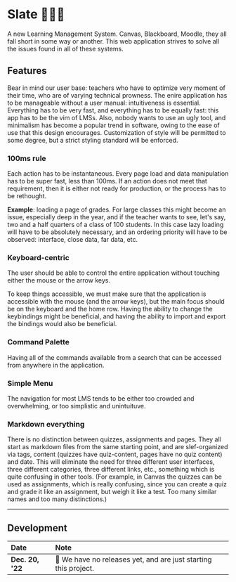 # Slate 👨🏻‍🏫

A new Learning Management System. Canvas, Blackboard, Moodle, they all fall short in some way or another. This web application strives to solve all the issues found in all of these systems.

## Features

Bear in mind our user base: teachers who have to optimize very moment of their time, who are of varying technical prowness. The enire application has to be manageable without a user manual: intuitiveness is essential. Everything has to be very fast, and everything has to be equally fast: this app has to be the vim of LMSs. Also, nobody wants to use an ugly tool, and minimalism has become a popular trend in software, owing to the ease of use that this design encourages. Customization of style will be permitted to some degree, but a strict styling standard will be enforced.

### 100ms rule

Each action has to be instantaneous. Every page load and data manipulation has to be super fast, less than 100ms. If an action does not meet that requirement, then it is either not ready for production, or the process has to be rethought.

**Example**: loading a page of grades. For large classes this might become an issue, especially deep in the year, and if the teacher wants to see, let's say, two and a half quarters of a class of 100 students. In this case lazy loading will have to be absolutely necessary, and an ordering priority will have to be observed: interface, close data, far data, etc.

### Keyboard-centric

The user should be able to control the entire application without touching either the mouse or the arrow keys.

To keep things accessible, we must make sure that the application is accessible with the mouse (and the arrow keys), but the main focus should be on the keyboard and the home row. Having the ability to change the keybindings might be beneficial, and having the ability to import and export the bindings would also be beneficial.

### Command Palette

Having all of the commands available from a search that can be accessed from anywhere in the application.

### Simple Menu

The navigation for most LMS tends to be either too crowded and overwhelming, or too simplistic and unintuituve.

### Markdown everything

There is no distinction between quizzes, assignments and pages. They all start as markdown files from the same starting point, and are slef-organized via tags, content (quizzes have quiz-content, pages have no quiz content) and date. This will eliminate the need for three different user interfaces, three different categories, three different links, etc., something which is quite confusing in other tools. (For example, in Canvas the quizzes can be used as assignments, which is really confusing, since you can create a quiz and grade it like an assignment, but weigh it like a test. Too many similar names and too many distinctions.)

---

## Development

| Date | Note |
|:--|:--|
| **Dec. 20, '22** | 📖 We have no releases yet, and are just starting this project.| 
